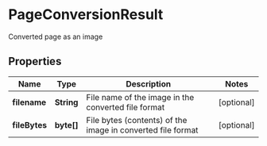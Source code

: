 

# PageConversionResult

Converted page as an image
## Properties

Name | Type | Description | Notes
------------ | ------------- | ------------- | -------------
**filename** | **String** | File name of the image in the converted file format |  [optional]
**fileBytes** | **byte[]** | File bytes (contents) of the image in converted file format |  [optional]



